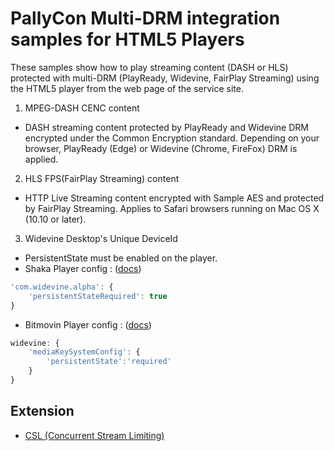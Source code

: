 # PallyCon Multi-DRM integration samples for HTML5 Players

These samples show how to play streaming content (DASH or HLS) protected with multi-DRM (PlayReady, Widevine, FairPlay Streaming) using the HTML5 player from the web page of the service site.

1. MPEG-DASH CENC content
- DASH streaming content protected by PlayReady and Widevine DRM encrypted under the Common Encryption standard. Depending on your browser, PlayReady (Edge) or Widevine (Chrome, FireFox) DRM is applied.

2. HLS FPS(FairPlay Streaming) content
- HTTP Live Streaming content encrypted with Sample AES and protected by FairPlay Streaming. Applies to Safari browsers running on Mac OS X (10.10 or later).

3. Widevine Desktop's Unique DeviceId
- PersistentState must be enabled on the player.
- Shaka Player config : ([docs](https://shaka-player-demo.appspot.com/docs/api/shaka.extern.html#.AdvancedDrmConfiguration))
```javascript
'com.widevine.alpha': {
    'persistentStateRequired': true
}
```

- Bitmovin Player config : ([docs](https://bitmovin.com/docs/player/api-reference/web/web-sdk-api-reference-v8#/player/web/8/docs/enums/drm.mediakeysystemconfig.persistentstate.html))
```javascript
widevine: {
    'mediaKeySystemConfig': {
        'persistentState':'required'
    }
}
```



## Extension
- [CSL (Concurrent Stream Limiting)](extension/csl/README.md)
